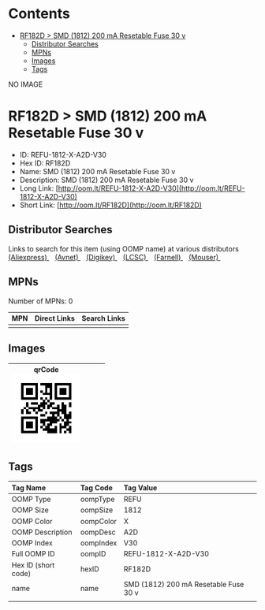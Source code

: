 



Contents
========

* [RF182D > SMD (1812) 200 mA Resetable Fuse 30 v](#rf182d--smd-1812-200-ma-resetable-fuse-30-v)
	* [Distributor Searches](#distributor-searches)
	* [MPNs](#mpns)
	* [Images](#images)
	* [Tags](#tags)
  
NO IMAGE  
# RF182D > SMD (1812) 200 mA Resetable Fuse 30 v

- ID: REFU-1812-X-A2D-V30
- Hex ID: RF182D
- Name: SMD (1812) 200 mA Resetable Fuse 30 v
- Description: SMD (1812) 200 mA Resetable Fuse 30 v
- Long Link: [http://oom.lt/REFU-1812-X-A2D-V30](http://oom.lt/REFU-1812-X-A2D-V30)
- Short Link: [http://oom.lt/RF182D](http://oom.lt/RF182D)

## Distributor Searches
  
Links to search for this item (using OOMP name) at various distributors  
[(Aliexpress) ](https://www.aliexpress.com/wholesale?SearchText=1117SMD+1812+200+mA+Resetable+Fuse+30+v)&nbsp;&nbsp;&nbsp;[(Avnet) ](https://www.avnet.com/shop/us/search/SMD+1812+200+mA+Resetable+Fuse+30+v)&nbsp;&nbsp;&nbsp;[(Digikey) ](https://www.digikey.co.uk/en/products/result?s=SMD+1812+200+mA+Resetable+Fuse+30+v)&nbsp;&nbsp;&nbsp;[(LCSC) ](https://www.lcsc.com/search?q=SMD+1812+200+mA+Resetable+Fuse+30+v)&nbsp;&nbsp;&nbsp;[(Farnell) ](https://uk.farnell.com/search?st=SMD+1812+200+mA+Resetable+Fuse+30+v)&nbsp;&nbsp;&nbsp;[(Mouser) ](https://www.mouser.com/c/?q=SMD+1812+200+mA+Resetable+Fuse+30+v)&nbsp;&nbsp;&nbsp;
## MPNs
  
Number of MPNs: 0  

|MPN|Direct Links|Search Links|
| :--- | :--- | :--- |
||||

## Images
  

|qrCode<br>[![](https://raw.githubusercontent.com/oomlout/oomlout_OOMP_parts_V2/main/REFU/1812/X/A2D/V30/qrCode_140.png)](https://github.com/oomlout/oomlout_OOMP_parts_V2/tree/main/REFU/1812/X/A2D/V30/qrCode.png)||||
| :---: | :---: | :---: | :---: |

## Tags
  

|Tag Name|Tag Code|Tag Value|
| :--- | :--- | :--- |
|OOMP Type|oompType|REFU|
|OOMP Size|oompSize|1812|
|OOMP Color|oompColor|X|
|OOMP Description|oompDesc|A2D|
|OOMP Index|oompIndex|V30|
|Full OOMP ID|oompID|REFU-1812-X-A2D-V30|
|Hex ID (short code)|hexID|RF182D|
|name|name|SMD (1812) 200 mA Resetable Fuse 30 v|
||||
